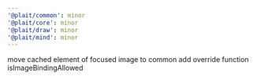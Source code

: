 ```yaml
---
'@plait/common': minor
'@plait/core': minor
'@plait/draw': minor
'@plait/mind': minor
---
```


move cached element of focused image to common
add override function isImageBindingAllowed

